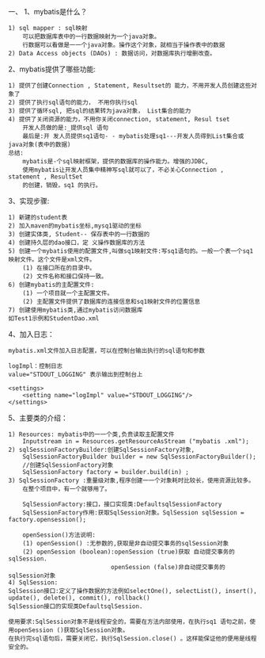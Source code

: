 一、
1、mybatis是什么？

    1) sql mapper : sql映射
        可以把数据库表中的一行数据映射为一个java对象。
        行数据可以看做是一一个java对象。操作这个对象，就相当于操作表中的数据
    2) Data Access objects (DAOs) : 数据访问，对数据库执行增删改查。
    
2、mybatis提供了哪些功能:

    1) 提供了创建Connection , Statement, Resultset的 能力，不用开发人员创建这些对象了
    2) 提供了执行sql语句的能力， 不用你执行sql
    3) 提供了循环sql, 把sql的结果转为java对象， List集合的能力
    4) 提供了关闭资源的能力，不用你关闭connection, statement, Resul tset
        开发人员做的是:_提供sql 语句
        最后是:开 发人员提供sq1语句- - mybatis处理sq1---开发人员得到List集合或java对象(表中的数据)
    总结:
        mybatis是-个sql映射框架，提供的数据库的操作能力。增强的JDBC,
        使用mybatis让开发人员集中精神写sql就可以了，不必关心Connection , statement , ResultSet
        的创建，销毁，sq1 的执行。

3、实现步骤:

    1) 新建的student表
    2) 加入maven的mybatis坐标,mysq1驱动的坐标
    3) 创建实体类, Student-- 保存表中的一行数据的
    4) 创建持久层的dao接口，定 义操作数据库的方法
    5) 创建一个mybatis使用的配置文件,叫做sq1映射文件:写sq1语句的。一般一个表一个sq1
    映射文件。这个文件是xml文件。
        (1) 在接口所在的目录中。
        (2) 文件名称和接口保持一致。
    6) 创建mybatis的主配置文件:
        (1) 一个项目就一个主配置文件。
        (2) 主配置文件提供了数据库的连接信息和sq1映射文件的位置信息
    7) 创建使用mybatis类,通过mybatis访问数据库
    如Test1示例和StudentDao.xml
    
4、加入日志：

    mybatis.xml文件加入日志配置，可以在控制台输出执行的sql语句和参数
    
    logImpl：控制日志
    value="STDOUT_LOGGING" 表示输出到控制台上
    
    <settings>
        <setting name="logImpl" value="STDOUT_LOGGING"/>
    </settings>
    
5、主要类的介绍：

    1) Resources: mybatis中的一一个类,负贲读取主配置文件
        Inputstream in = Resources.getResourceAsStream ("mybatis .xml");
    2) sqlSessionFactoryBuilder:创建SqlSessionFactory对象,
        SqlSessionFactoryBuilder builder = new SqlSessionFactoryBuilder();
        //创建SqlSessionFactory对象
        SqlSessionFactory factory = builder.build(in) ;
    3) SqlSessionFactory :重量级对象,程序创建一一个对象耗时比较长，使用资源比较多。
        在整个项目中，有一个就够用了。
        
        SqlSessionFactory:接口，接口实现类:DefaultsqlSessionFactory
        SqlSessionFactory作用:获取SqlSession对象。SqlSession sqlSession = factory.opensession();
        
        openSession()方法说明:
        (1) openSession() :无参数的,获取是非自动提交事务的sqlSession对象
        (2) openSession (boolean):openSession (true)获取 自动提交事务的sqlSession.
                                 openSession (false)非自动提交事务的sqlSession对象
    4) SqlSession:
    SqlSession接口:定义了操作数据的方法例如selectOne(), selectList(), insert(), update(), delete(), commit(), rollback()
    SqlSession接口的实现类DefaultsqlSession.
    
    使用要求:SqlSession对象不是线程安全的，需要在方法内部使用，在执行sq1 语句之前，使用openSession ()获取SqlSession对象。
    在执行完sql语句后，需要关闭它，执行SqlSession.close() 。这样能保证他的便用是线程安全的。